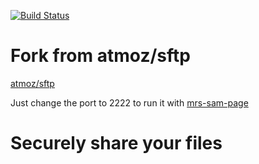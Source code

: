 [![Build Status](https://travis-ci.org/xblanc33/sftp.svg?branch=master)](https://travis-ci.org/xblanc33/sftp)

# Fork from atmoz/sftp

[atmoz/sftp](https://github.com/atmoz/sftp/blob/master/README.md) 

Just change the port to 2222 to run it with [mrs-sam-page](https://github.com/xblanc33/mrs-sam-page.git)
# Securely share your files

